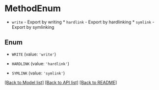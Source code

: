 # MethodEnum

* `write` - Export by writing * `hardlink` - Export by hardlinking * `symlink` - Export by symlinking

## Enum

* `WRITE` (value: `'write'`)

* `HARDLINK` (value: `'hardlink'`)

* `SYMLINK` (value: `'symlink'`)

[[Back to Model list]](../README.md#documentation-for-models) [[Back to API list]](../README.md#documentation-for-api-endpoints) [[Back to README]](../README.md)


